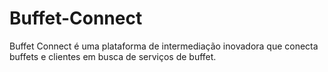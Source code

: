 # Buffet-Connect
Buffet Connect é uma plataforma de intermediação inovadora que conecta buffets e clientes em busca de serviços de buffet.
